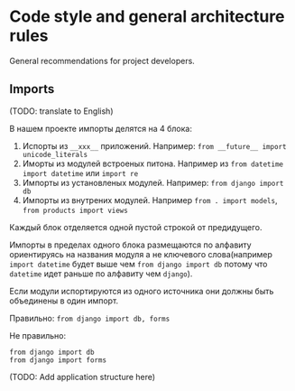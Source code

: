 # Code style and general architecture rules

General recommendations for project developers.

## Imports

(TODO: translate to English)

В нашем проекте импорты делятся на 4 блока:
1. Испорты из `__xxx__` приложений. Например: `from __future__ import unicode_literals`
2. Иморты из модулей встроеных питона. Например из `from datetime import datetime` или `import re`
3. Импорты из установленых модулей. Например: `from django import db`
4. Импорты из внутрених модулей. Например `from . import models`, `from products import views`

Каждый блок отделяется одной пустой строкой от предидущего.

Импорты в пределах одного блока размещаются по алфавиту ориентируясь на названия модуля а не ключевого слова(например `import datetime` будет выше чем `from django import db` потому что `datetime` идет раньше по алфавиту чем `django`).

Если модули испортируются из одного источника они должны быть объединены в один импорт.

Правильно:
`from django import db, forms`

Не правильно:
```
from django import db
from django import forms
```

(TODO: Add application structure here)
